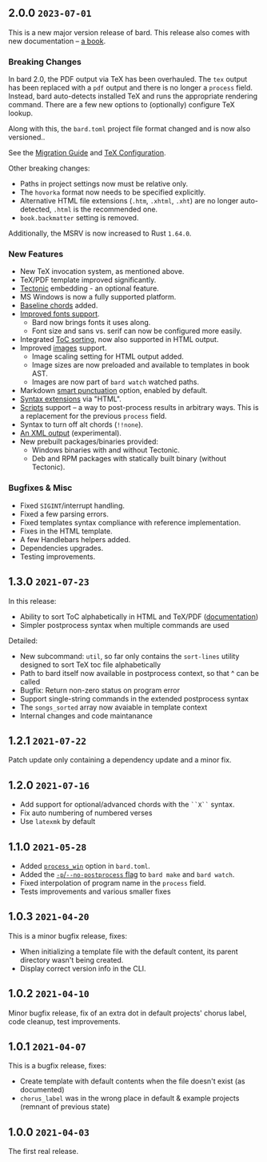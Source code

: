 ## 2.0.0 `2023-07-01`

This is a new major version release of bard. This release also comes with new documentation &ndash; [a book](https://bard.md/book).

### Breaking Changes

In bard 2.0, the PDF output via TeX has been overhauled.
The `tex` output has been replaced with a `pdf` output and there is no longer a `process` field.
Instead, bard auto-detects installed TeX and runs the appropriate rendering command. There are a few new options to (optionally) configure TeX lookup.

Along with this, the `bard.toml` project file format changed and is now also versioned..

See the [Migration Guide](https://bard.md/book/migration-2.html) and [TeX Configuration](https://bard.md/book/tex.html).

Other breaking changes:
- Paths in project settings now must be relative only.
- The `hovorka` format now needs to be specified explicitly.
- Alternative HTML file extensions (`.htm`, `.xhtml`, `.xht`) are no longer auto-detected, `.html` is the recommended one.
- `book.backmatter` setting is removed.

Additionally, the MSRV is now increased to Rust `1.64.0`.

### New Features

- New TeX invocation system, as mentioned above.
- TeX/PDF template improved significantly.
- [Tectonic](https://tectonic-typesetting.github.io/) embedding - an optional feature.
- MS Windows is now a fully supported platform.
- [Baseline chords](https://bard.md/book/songs.html?highlight=baselin#lyrics-and-chords) added.
- [Improved fonts support](https://bard.md/book/fonts.html).
    - Bard now brings fonts it uses along.
    - Font size and sans vs. serif can now be configured more easily.
- Integrated [ToC sorting](https://bard.md/book/project.html#toc-order), now also supported in HTML output.
- Improved [images](https://bard.md/book/images.html) support.
    - Image scaling setting for HTML output added.
    - Image sizes are now preloaded and available to templates in book AST.
    - Images are now part of `bard watch` watched paths.
- Markdown [smart punctuation](https://bard.md/book/songs.html?highlight=smart#punctuation) option, enabled by default.
- [Syntax extensions](https://bard.md/book/extensions.html) via "HTML".
- [Scripts](https://bard.md/book/scripts.html) support &ndash; a way to post-process results in arbitrary ways. This is a replacement for the previous `process` field.
- Syntax to turn off alt chords (`!!none`).
- [An XML output](https://bard.md/book/json-and-xml.html) (experimental).
- New prebuilt packages/binaries provided:
    - Windows binaries with and without Tectonic.
    - Deb and RPM packages with statically built binary (without Tectonic).

### Bugfixes & Misc

- Fixed `SIGINT`/interrupt handling.
- Fixed a few parsing errors.
- Fixed templates syntax compliance with reference implementation.
- Fixes in the HTML template.
- A few Handlebars helpers added.
- Dependencies upgrades.
- Testing improvements.

## 1.3.0 `2021-07-23`

In this release:
- Ability to sort ToC alphabetically in HTML and TeX/PDF ([documentation](https://github.com/vojtechkral/bard/blob/b43c5e0e965dd4d4fbc7333dfd9fe7a40ff8cf5b/doc/bard.toml.md#toc-sort-order))
- Simpler postprocess syntax when multiple commands are used

Detailed:
- New subcommand: `util`, so far only contains the `sort-lines` utility designed to sort TeX toc file alphabetically
- Path to bard itself now available in postprocess context, so that ^ can be called
- Bugfix: Return non-zero status on program error
- Support single-string commands in the extended postprocess syntax
- The `songs_sorted` array now avaiable in template context
- Internal changes and code maintanance

## 1.2.1 `2021-07-22`

Patch update only containing a dependency update and a minor fix.

## 1.2.0 `2021-07-16`

- Add support for optional/advanced chords with the ` ``X`` ` syntax.
- Fix auto numbering of numbered verses
- Use `latexmk` by default

## 1.1.0 `2021-05-28`

- Added [`process_win`](https://github.com/vojtechkral/bard/blob/main/doc/bard.toml.md#special-casing-ms-windows) option in `bard.toml`.
- Added the [`-p`/`--no-postprocess` flag](https://github.com/vojtechkral/bard/blob/main/doc/bard.toml.md#skipping-post-processing) to `bard make` and `bard watch`.
- Fixed interpolation of program name in the `process` field.
- Tests improvements and various smaller fixes

## 1.0.3 `2021-04-20`

This is a minor bugfix release, fixes:

- When initializing a template file with the default content, its parent directory wasn't being created.
- Display correct version info in the CLI.

## 1.0.2 `2021-04-10`

Minor bugfix release, fix of an extra dot in default projects' chorus label, code cleanup, test improvements.

## 1.0.1 `2021-04-07`

This is a bugfix release, fixes:

- Create template with default contents when the file doesn't exist (as documented)
- `chorus_label` was in the wrong place in default & example projects (remnant of previous state)

## 1.0.0 `2021-04-03`

The first real release.
